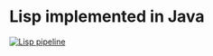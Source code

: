 Lisp implemented in Java
========================

[![Lisp pipeline](https://github.com/FrancisMcN/fsp/actions/workflows/workflow.yml/badge.svg)](https://github.com/FrancisMcN/fsp/actions/workflows/workflow.yml)
